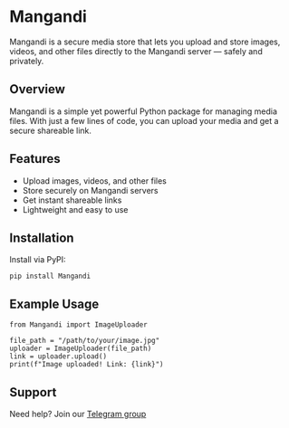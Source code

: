 # Mangandi 

Mangandi is a secure media store that lets you upload and store images, videos, and other files directly to the Mangandi server — safely and privately.

## Overview

Mangandi is a simple yet powerful Python package for managing media files. With just a few lines of code, you can upload your media and get a secure shareable link.

## Features

- Upload images, videos, and other files  
- Store securely on Mangandi servers  
- Get instant shareable links  
- Lightweight and easy to use

## Installation

Install via PyPI:

```
pip install Mangandi
```

## Example Usage

```
from Mangandi import ImageUploader

file_path = "/path/to/your/image.jpg"
uploader = ImageUploader(file_path)
link = uploader.upload()
print(f"Image uploaded! Link: {link}")
```

## Support

Need help? Join our [Telegram group](https://t.me/XBOTSUPPORTS)
